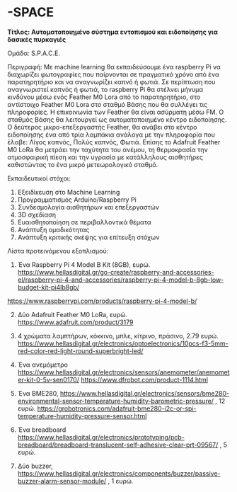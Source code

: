 # -SPACE
**Τίτλος: Αυτοματοποιημένο σύστημα εντοπισμού και ειδοποίησης για δασικές πυρκαγιές**

Ομάδα: S.P.A.C.E.

Περιγραφή: Με machine learning θα εκπαιδεύσουμε ένα raspberry Pi να διαχωρίζει φωτογραφίες που παίρνονται σε πραγματικό χρόνο από ένα παρατηρητήριο και να αναγνωρίζει καπνό ή φωτιά. Σε περίπτωση που αναγνωριστεί καπνός ή φωτιά, το raspberry Pi θα στέλνει μήνυμα κινδύνου μέσω ενός Feather M0 Lora από το παρατηρητήριο, στο αντίστοιχο Feather M0 Lora στο σταθμό Βάσης που θα συλλέγει τις πληροφορίες. Η επικοινωνία των Feather θα είναι ασύρματη μέσω FM. Ο σταθμός Βάσης θα λειτουργεί ως αυτοματοποιημένο κέντρο ειδοποίησης. Ο δεύτερος μικρο-επεξεργαστής Feather, θα ανάβει στο κέντρο ειδοποίησης ένα από τρία λαμπάκια ανάλογα με την πληροφορία που έλαβε: Λίγος καπνός, Πολύς καπνός, Φωτιά. Επίσης το Adafruit Feather M0 LoRa θα μετράει την ταχύτητα του ανέμου, τη θερμοκρασία την ατμοσφαιρική πίεση και την υγρασία με κατάλληλους αισθητήρες καθιστώντας το ένα μικρό μετεωρολογικό σταθμό.

Εκπαιδευτικοί στόχοι:
1. Εξειδίκευση στο Machine Learning
2. Προγραμματισμός Arduino/Raspberry Pi
3. Συνδεσμολογία αισθητήρων και επεξεργαστών
4. 3D σχεδίαση
5. Ευαισθητοποίηση σε περιβαλλοντικά θέματα
6. Ανάπτυξη ομαδικότητας
7. Ανάπτυξη κριτικής σκέψης για επίτευξη στόχων

Λίστα προτεινόμενου εξοπλισμού:
1.   Ένα Raspberry Pi 4 Model B Kit (8GB),  ευρώ.  
https://www.hellasdigital.gr/go-create/raspberry-and-accessories-el/raspberry-pi-4-and-accessories/raspberry-pi-4-model-b-8gb-low-budget-kit-pi4lb8gb/

https://www.raspberrypi.com/products/raspberry-pi-4-model-b/

2.  Δύο Adafruit Feather M0 LoRa,    ευρώ.
https://www.adafruit.com/product/3179

3. 4 χρώματα λαμπτήρων, κόκκινο, μπλε, κίτρινο, πράσινο,  2.79 ευρώ.     
https://www.hellasdigital.gr/electronics/optoelectronics/10pcs-f3-5mm-red-color-red-light-round-superbright-led/

4. Ένα ανεμόμετρο
https://www.hellasdigital.gr/electronics/sensors/anemometer/anemometer-kit-0-5v-sen0170/
https://www.dfrobot.com/product-1114.html  

5. Ένα BME280,   https://www.hellasdigital.gr/electronics/sensors/bme280-environmental-sensor-temperature-humidity-barometric-pressure/ ,   12 ευρώ.
https://grobotronics.com/adafruit-bme280-i2c-or-spi-temperature-humidity-pressure-sensor.html

6. Ένα breadboard  https://www.hellasdigital.gr/electronics/prototyping/pcb-breadboard/breadboard-translucent-self-adhesive-clear-prt-09567/  ,    5 ευρώ.
7. Δύο buzzer, https://www.hellasdigital.gr/electronics/components/buzzer/passive-buzzer-alarm-sensor-module/ ,   1 ευρώ.

